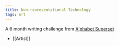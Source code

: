 ```yaml
---
title: Non-representational Technology
tags: nrt
---
```


A 6 month writing challenge from [Alphabet Superset](https://www.alphabetsuperset.com/)

* [[Artist]]